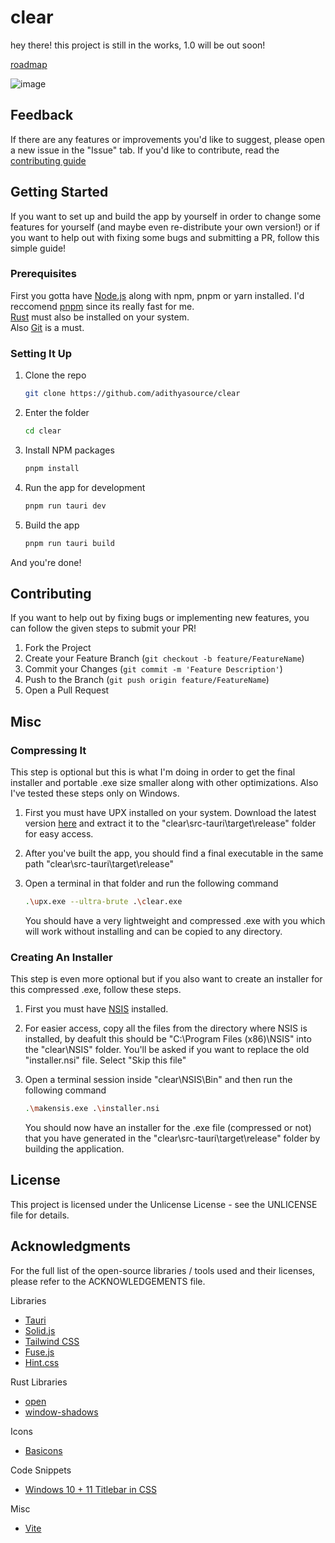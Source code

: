 # clear
 
hey there! this project is still in the works, 1.0 will be out soon!

[roadmap](https://adithyaa.notion.site/1557ca8ac05e4aee8ed35e270c58ee48?v=64af609e060c4a39ba527d8f2a1ee8e2)

![image](https://github.com/adithyasource/clear/assets/140549783/41310e7e-8f7e-4846-a6d9-8c8ea7d78735)


## Feedback

If there are any features or improvements you'd like to suggest, please open a new issue in the "Issue" tab. If you'd like to contribute, read the [contributing guide](https://github.com/adithyasource/clear/#contributing)

## Getting Started

If you want to set up and build the app by yourself in order to change some features for yourself (and maybe even re-distribute your own version!) or if you want to help out with fixing some bugs and submitting a PR, follow this simple guide!

### Prerequisites

First you gotta have [Node.js](https://nodejs.org/en/download) along with npm, pnpm or yarn installed. I'd reccomend [pnpm](https://pnpm.io/installation) since its really fast for me. \
[Rust](https://www.rust-lang.org/tools/install/) must also be installed on your system. \
Also [Git](https://git-scm.com/downloads) is a must.


### Setting It Up

1. Clone the repo
   ```sh
   git clone https://github.com/adithyasource/clear
   ```
2. Enter the folder
   ```sh
   cd clear
   ```
3. Install NPM packages
   ```sh
   pnpm install
   ```
4. Run the app for development
   ```sh
   pnpm run tauri dev
   ```
5. Build the app
   ```sh
   pnpm run tauri build
   ```

And you're done!

## Contributing

If you want to help out by fixing bugs or implementing new features, you can follow the given steps to submit your PR!

1. Fork the Project
2. Create your Feature Branch (`git checkout -b feature/FeatureName`)
3. Commit your Changes (`git commit -m 'Feature Description'`)
4. Push to the Branch (`git push origin feature/FeatureName`)
5. Open a Pull Request


## Misc

### Compressing It

This step is optional but this is what I'm doing in order to get the final installer and portable .exe size smaller along with other optimizations. Also I've tested these steps only on Windows.

1. First you must have UPX installed on your system. Download the latest version [here](https://github.com/upx/upx/releases/tag/v4.2.1) and extract it to the "clear\src-tauri\target\release" folder for easy access.

2. After you've built the app, you should find a final executable in the same path "clear\src-tauri\target\release" 

3. Open a terminal in that folder and run the following command
   ```sh
   .\upx.exe --ultra-brute .\clear.exe
   ```
   You should have a very lightweight and compressed .exe with you which will work without installing and can be copied to any directory.

### Creating An Installer

This step is even more optional but if you also want to create an installer for this compressed .exe, follow these steps. 

1. First you must have [NSIS](https://nsis.sourceforge.io/Download) installed.
   
2. For easier access, copy all the files from the directory where NSIS is installed, by deafult this should be "C:\Program Files (x86)\NSIS" into the "clear\NSIS" folder. You'll be asked if you want to replace the old "installer.nsi" file. Select "Skip this file" 

3. Open a terminal session inside "clear\NSIS\Bin" and then run the following command
   ```sh
   .\makensis.exe .\installer.nsi
   ```
   You should now have an installer for the .exe file (compressed or not) that you have generated in the "clear\src-tauri\target\release" folder by building the application.

   
## License

This project is licensed under the Unlicense License - see the UNLICENSE file for details.


## Acknowledgments

For the full list of the open-source libraries / tools used and their licenses, please refer to the ACKNOWLEDGEMENTS file.

Libraries
* [Tauri](https://tauri.app)
* [Solid.js](https://www.solidjs.com)
* [Tailwind CSS](https://tailwindcss.com)
* [Fuse.js](https://www.fusejs.io)
* [Hint.css](https://kushagra.dev/lab/hint/)

Rust Libraries
* [open](https://crates.io/crates/open)
* [window-shadows](https://crates.io/crates/window-shadows)

Icons
* [Basicons](https://basicons.xyz)

Code Snippets
* [Windows 10 + 11 Titlebar in CSS](https://codepen.io/agrimsrud/pen/WGgRPP)

Misc
* [Vite](https://vitejs.dev/)
